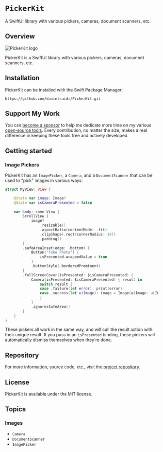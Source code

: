 # ``PickerKit``

A SwiftUI library with various pickers, cameras, document scanners, etc.


## Overview

![PickerKit logo](Logo.png)

PickerKit is a SwiftUI library with various pickers, cameras, document scanners, etc.


## Installation

PickerKit can be installed with the Swift Package Manager:

```
https://github.com/danielsaidi/PickerKit.git
```



## Support My Work

You can [become a sponsor][Sponsors] to help me dedicate more time on my various [open-source tools][OpenSource]. Every contribution, no matter the size, makes a real difference in keeping these tools free and actively developed.



## Getting started

### Image Pickers

PickerKit has an ``ImagePicker``, a ``Camera``, and a ``DocumentScanner`` that can be used to "pick" images in various ways:

```swift
struct MyView: View {

    @State var image: Image?
    @State var isCameraPresented = false
    
    var body: some View {
        ScrollView {
            image?
                .resizable()
                .aspectRatio(contentMode: .fit)
                .clipShape(.rect(cornerRadius: 10))
                .padding()  
        }
        .safeAreaInset(edge: .bottom) {
            Button("Take Photo") {
                isPresented.wrappedValue = true
            }
            .buttonStyle(.borderedProminent)
        }
        .fullScreenCover(isPresented: $isCameraPresented) {
            Camera(isPresented: $isCameraPresented) { result in
                switch result {
                case .failure(let error): print(error)
                case .success(let uiImage): image = Image(uiImage: uiImage)
                }
            }
            .ignoresSafeArea()
        }
    }
}
```

These pickers all work in the same way, and will call the result action with their unique result. If you pass in an `isPresented` binding, these pickers will automatically dismiss themselves when they're done.



## Repository

For more information, source code, etc., visit the [project repository](https://github.com/danielsaidi/PickerKit).



## License

PickerKit is available under the MIT license.



## Topics

### Images

- ``Camera``
- ``DocumentScanner``
- ``ImagePicker``



[Email]: mailto:daniel.saidi@gmail.com
[Website]: https://danielsaidi.com
[GitHub]: https://github.com/danielsaidi
[OpenSource]: https://danielsaidi.com/opensource
[Sponsors]: https://github.com/sponsors/danielsaidi
